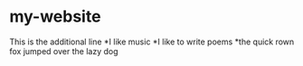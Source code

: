 # my-website


This is the additional line
*I like music
*I like to write poems
*the quick rown fox jumped over the lazy dog